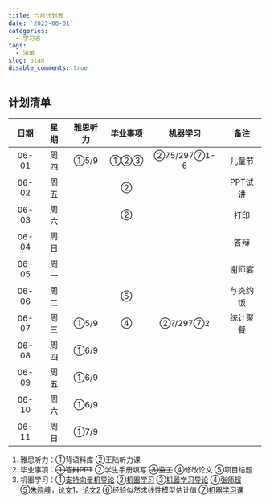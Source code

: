 ```yaml
---
title: 六月计划表
date: '2023-06-01'
categories:
  - 学习志
tags:
  - 清单
slug: plan
disable_comments: true
---
```


## 计划清单

|   日期  |星期 | 雅思听力 | 毕业事项 | 机器学习 | 备注 |
| :------: | :------: | :------: | :------: | :------: | :------: |
| 06-01 | 周四 | ①5/9 | ①②③ | ②75/297⑦1-6 | 儿童节 |
| 06-02 | 周五 |  | ② |  | PPT试讲 |
| 06-03 | 周六 |  | ② |  | 打印 |
| 06-04 | 周日 |  |  |  |答辩 |
| 06-05 | 周一  |  |  |  | 谢师宴 |
| 06-06 | 周二 |  | ⑤ |  | 与炎约饭 |
| 06-07 | 周三 | ①5/9 | ④ | ②?/297⑦2 | 统计聚餐 |
| 06-08 | 周四 | ①6/9 |  |  |  |
| 06-09 | 周五 | ①6/9 |  |  |  |
| 06-10 | 周六 | ①6/9 |  |  |  |
| 06-11 | 周日 | ①7/9 |  |  | |

1. 雅思听力：①背语料库 ②王陆听力课
2. 毕业事项：~~①答辩PPT~~ ②学生手册填写 ~~③监工~~ ④修改论文 ⑤项目结题
3. 机器学习：①[支持向量机导论](/papers/QinRecom/支持向量机导论.pdf) ②[机器学习](/papers/QinRecom/机器学习.pdf) ③[机器学习导论](https://pan.baidu.com/s/18m7YJECFCvtaxidqjjqz_w?pwd=1234) ④[张师超](http://www.globalauthorid.com/WebPortal/AuthorView?wd=GAID10125982&rc=37037A)   
    ⑤[朱晓峰](http://www.globalauthorid.com/WebPortal/AuthorView?wd=GAID10127811&rc=013F3E)，[论文1](/papers/QinRecom/ZhuXF-1.pdf)，[论文2](/papers/QinRecom/ZhuXF-2.pdf) ⑥经验似然求线性模型估计值 ⑦[机器学习课](https://edu.csdn.net/course/detail/31616?spm=1003.2449.3001.8293.1) 


